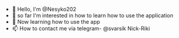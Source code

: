 - 👋 Hello, I'm @Nesyko202
- 👀 so far I'm interested in how to learn how to use the application
- 🌱 Now learning how to use the app
- 📫 How to contact me via telegram- @svarsik
Nick-Riki
